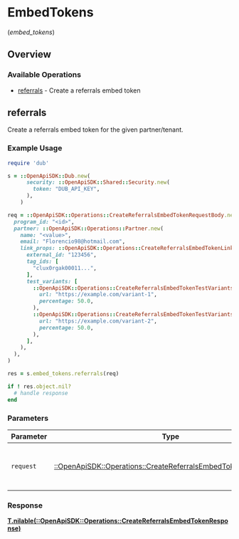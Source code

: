 # EmbedTokens
(*embed_tokens*)

## Overview

### Available Operations

* [referrals](#referrals) - Create a referrals embed token

## referrals

Create a referrals embed token for the given partner/tenant.

### Example Usage

```ruby
require 'dub'

s = ::OpenApiSDK::Dub.new(
      security: ::OpenApiSDK::Shared::Security.new(
        token: "DUB_API_KEY",
      ),
    )

req = ::OpenApiSDK::Operations::CreateReferralsEmbedTokenRequestBody.new(
  program_id: "<id>",
  partner: ::OpenApiSDK::Operations::Partner.new(
    name: "<value>",
    email: "Florencio98@hotmail.com",
    link_props: ::OpenApiSDK::Operations::CreateReferralsEmbedTokenLinkProps.new(
      external_id: "123456",
      tag_ids: [
        "clux0rgak00011...",
      ],
      test_variants: [
        ::OpenApiSDK::Operations::CreateReferralsEmbedTokenTestVariants.new(
          url: "https://example.com/variant-1",
          percentage: 50.0,
        ),
        ::OpenApiSDK::Operations::CreateReferralsEmbedTokenTestVariants.new(
          url: "https://example.com/variant-2",
          percentage: 50.0,
        ),
      ],
    ),
  ),
)

res = s.embed_tokens.referrals(req)

if ! res.object.nil?
  # handle response
end

```

### Parameters

| Parameter                                                                                                                         | Type                                                                                                                              | Required                                                                                                                          | Description                                                                                                                       |
| --------------------------------------------------------------------------------------------------------------------------------- | --------------------------------------------------------------------------------------------------------------------------------- | --------------------------------------------------------------------------------------------------------------------------------- | --------------------------------------------------------------------------------------------------------------------------------- |
| `request`                                                                                                                         | [::OpenApiSDK::Operations::CreateReferralsEmbedTokenRequestBody](../../models/operations/createreferralsembedtokenrequestbody.md) | :heavy_check_mark:                                                                                                                | The request object to use for the request.                                                                                        |

### Response

**[T.nilable(::OpenApiSDK::Operations::CreateReferralsEmbedTokenResponse)](../../models/operations/createreferralsembedtokenresponse.md)**

